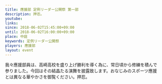 ```yaml
---
title: 應援部 定例リーダー公開祭 第一部
description: 押忍。
youtube: 
links:
since: 2018-06-02T15:45:00+09:00
until: 2018-06-02T16:00:00+09:00
place: 中庭
keywords: 定例リーダー公開祭
players: 應援部
layout: event
---
```


我々應援部員は、高崎高校を盛り上げ勝利を導く為に、常日頃から修練を積んで参りました。今回はその結晶たる演舞を披露致します。おなじみのスポーツ應援とは異なる華やかさを御覧ください。押忍。
